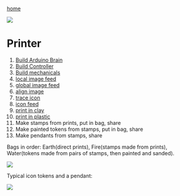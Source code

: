 [home](index.html)

[![](https://i.imgur.com/NgelIKS.png)](maps/robot)

# Printer

1. [Build Arduino Brain](scrolls/brain.md)
2. [Build Controller](scrolls/controller.md)
3. [Build mechanicals](scrolls/mechanicals.md)
4. [local image feed](localimagefeed.html)
5. [global image feed](globalimagefeed.html)
6. [align image](alignimage.html)
7. [trace icon](traceicon.html)
8. [icon feed](iconfeed.html)
9. [print in clay](programarduino.html)
10. [print in plastic](programarduinoxyz.html)
11. Make stamps from prints, put in bag, share
12. Make painted tokens from stamps, put in bag, share
13. Make pendants from stamps, share

Bags in order: Earth(direct prints), Fire(stamps made from prints), Water(tokens made from pairs of stamps, then painted and sanded).

![](https://i.imgur.com/YDQ9UXk.png)

Typical icon tokens and a pendant:

![](https://i.imgur.com/QN5aLe7.jpg)